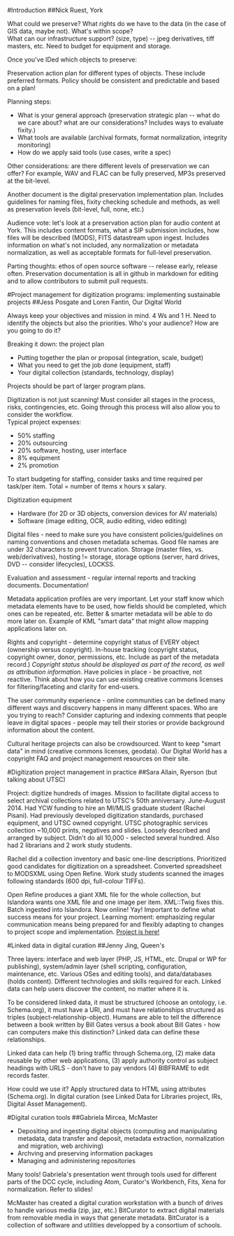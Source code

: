 #Introduction
##Nick Ruest, York  

What could we preserve? What rights do we have to the data (in the case of GIS data, maybe not). What's within scope?  
What can our infrastructure support? (size, type) -- jpeg derivatives, tiff masters, etc. Need to budget for equipment and storage.  

Once you've IDed which objects to preserve:  

Preservation action plan for different types of objects. These include preferred formats. Policy should be consistent and predictable and based on a plan!  

Planning steps:  
* What is your general approach (preservation strategic plan -- what do we care about? what are our considerations? Includes ways to evaluate fixity.)
* What tools are available (archival formats, format normalization, integrity monitoring)
* How do we apply said tools (use cases, write a spec)  

Other considerations: are there different levels of preservation we can offer? For example, WAV and FLAC can be fully preserved, MP3s preserved at the bit-level.  

Another document is the digital preservation implementation plan. Includes guidelines for naming files, fixity checking schedule and methods, as well as preservation levels (bit-level, full, none, etc.)  

Audience vote: let's look at a preservation action plan for audio content at York. This includes content formats, what a SIP submission includes, how files will be described (MODS), FITS datastream upon ingest. Includes information on what's not included, any normalization or metadata normalization, as well as acceptable formats for full-level preservation.  

Parting thoughts: ethos of open source software -- release early, release often. Preservation documentation is all in github in markdown for editing and to allow contributors to submit pull requests.  

#Project management for digitization programs: implementing sustainable projects
##Jess Posgate and Loren Fantin, Our Digital World  

Always keep your objectives and mission in mind. 4 Ws and 1 H. Need to identify the objects but also the priorities. Who's your audience? How are you going to do it?  

Breaking it down: the project plan  

* Putting together the plan or proposal (integration, scale, budget)
* What you need to get the job done (equipment, staff)
* Your digital collection (standards, technology, display)  

Projects should be part of larger program plans.  

Digitization is not just scanning! Must consider all stages in the process, risks, contingencies, etc. Going through this process will also allow you to consider the workflow.   
Typical project expenses:  
* 50% staffing
* 20% outsourcing
* 20% software, hosting, user interface
* 8% equipment
* 2% promotion  

To start budgeting for staffing, consider tasks and time required per task/per item. Total = number of items x hours x salary.  

Digitization equipment  

* Hardware (for 2D or 3D objects, conversion devices for AV materials)
* Software (image editing, OCR, audio editing, video editing)

Digital files - need to make sure you have consistent policies/guidelines on naming conventions and chosen metadata schemas. Good file names are under 32 characters to prevent truncation. Storage (master files, vs. web/derivatives), hosting != storage, storage options (server, hard drives, DVD -- consider lifecycles), LOCKSS.  

Evaluation and assessment - regular internal reports and tracking documents. Documentation!  

Metadata application profiles are very important. Let your staff know which metadata elements have to be used, how fields should be completed, which ones can be repeated, etc. Better & smarter metadata will be able to do more later on. Example of KML "smart data" that might allow mapping applications later on.  

Rights and copyright - determine copyright status of EVERY object (ownership versus copyright). In-house tracking (copyright status, copyright owner, donor, permissions, etc. Include as part of the metadata record.) _Copyright status should be displayed as part of the record, as well as attribution information_. Have policies in place - be proactive, not reactive. Think about how you can use existing creative commons licenses for filtering/faceting and clarity for end-users.  

The user community experience - online communities can be defined many different ways and discovery happens in many different spaces. Who are you trying to reach? Consider capturing and indexing comments that people leave in digital spaces - people may tell their stories or provide background information about the content.  

Cultural heritage projects can also be crowdsourced. Want to keep "smart data" in mind (creative commons licenses, geodata). Our Digital World has a copyright FAQ and project management resources on their site.  

#Digitization project management in practice
##Sara Allain, Ryerson (but talking about UTSC)  

Project: digitize hundreds of images. Mission to facilitate digital access to select archival collections related to UTSC's 50th anniversary. June-August 2014. Had YCW funding to hire an MI/MLIS graduate student (Rachel Pisani). Had previously developed digitization standards, purchased equipment, and UTSC owned copyright. UTSC photographic services collection ~10,000 prints, negatives and slides. Loosely described and arranged by subject. Didn't do all 10,000 - selected several hundred. Also had 2 librarians and 2 work study students.  

Rachel did a collection inventory and basic one-line descriptions. Prioritized good candidates for digitization on a spreadsheet. Converted spreadsheet to MODSXML using Open Refine. Work study students scanned the images following standards (600 dpi, full-colour TIFFs).  

Open Refine produces a giant XML file for the whole collection, but Islandora wants one XML file and one image per item. XML::Twig fixes this. Batch ingested into Islandora. Now online! Yay! Important to define what success means for your project. Learning moment: emphasizing regular communication means being prepared for and flexibly adapting to changes to project scope and implementation. [Project is here!](http://uoft.me/utsc-photos)  

#Linked data in digital curation
##Jenny Jing, Queen's

Three layers: interface and web layer (PHP, JS, HTML, etc. Drupal or WP for publishing), system/admin layer (shell scripting, configuration, maintenance, etc. Various OSes and editing tools), and data/databases (holds content). Different technologies and skills required for each. Linked data can help users discover the content, no matter where it is.  

To be considered linked data, it must be structured (choose an ontology, i.e. Schema.org), it must have a URI, and must have relationships structured as triples (subject-relationship-object). Humans are able to tell the difference between a book written by Bill Gates versus a book about Bill Gates - how can computers make this distinction? Linked data can define these relationships.  

Linked data can help (1) bring traffic through Schema.org, (2) make data reusable by other web applications, (3) apply authority control as subject headings with URLS - don't have to pay vendors (4) BIBFRAME to edit records faster.  

How could we use it? Apply structured data to HTML using attributes (Schema.org). In digital curation (see Linked Data for Libraries project, IRs, Digital Asset Management). 

#Digital curation tools
##Gabriela Mircea, McMaster

* Depositing and ingesting digital objects (computing and manipulating metadata, data transfer and deposit, metadata extraction, normalization and migration, web archiving)
* Archving and preserving information packages
* Managing and administering repositories

Many tools! Gabriela's presentation went through tools used for different parts of the DCC cycle, including Atom, Curator's Workbench, Fits, Xena for normalization. Refer to slides!  

McMaster has created a digital curation workstation with a bunch of drives to handle various media (zip, jaz, etc.) BitCurator to extract digital materials from removable media in ways that generate metadata. BitCurator is a collection of software and utilities developped by a consortium of schools.  


